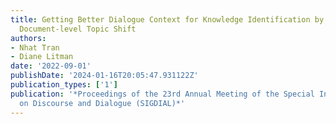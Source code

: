 ```yaml
---
title: Getting Better Dialogue Context for Knowledge Identification by Leveraging
  Document-level Topic Shift
authors:
- Nhat Tran
- Diane Litman
date: '2022-09-01'
publishDate: '2024-01-16T20:05:47.931122Z'
publication_types: ['1']
publication: '*Proceedings of the 23rd Annual Meeting of the Special Interest Group
  on Discourse and Dialogue (SIGDIAL)*'
---
```


